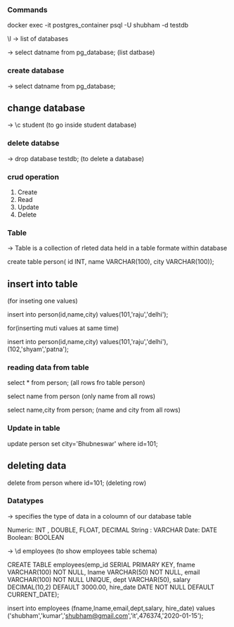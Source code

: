 ###  Commands

docker exec -it postgres_container  psql -U shubham -d testdb




\l -> list of databases

-> select datname from pg_database;  (list datbase)

### create database

-> select datname from pg_database;

## change database

->  \c student (to go inside student database)

### delete databse

-> drop database testdb;  (to delete a database)

### crud operation

1. Create 
2. Read
3. Update
4. Delete


### Table

-> Table is a collection of rleted data held in a table formate within database

create table person( id INT, name VARCHAR(100), city VARCHAR(100));

## insert into table 

(for inseting one values)

insert into person(id,name,city)
values(101,'raju','delhi');


for(inserting muti values at same time)

insert into person(id,name,city)
values(101,'raju','delhi'),(102,'shyam','patna');





### reading data from table

select * from person;  (all rows fro table person)

select name from person (only name  from all rows)

select name,city from person; (name and city from all rows)

###  Update in table

update person set city='Bhubneswar' where id=101;

## deleting data 

delete from person where id=101;  (deleting row)

### Datatypes

-> specifies the type of data in a coloumn of our database table

Numeric: INT , DOUBLE, FLOAT, DECIMAL
String : VARCHAR
Date: DATE
Boolean: BOOLEAN

->  \d employees  (to show employees table schema)


CREATE TABLE employees(emp_id SERIAL PRIMARY KEY, fname VARCHAR(100) NOT NULL, lname VARCHAR(50) NOT NULL, email VARCHAR(100) NOT NULL UNIQUE, dept VARCHAR(50), salary DECIMAL(10,2) DEFAULT 3000.00, hire_date DATE NOT NULL DEFAULT CURRENT_DATE);


insert into employees (fname,lname,email,dept,salary, hire_date) values ('shubham','kumar','shubham@gmail.com','it',476374,'2020-01-15');

















